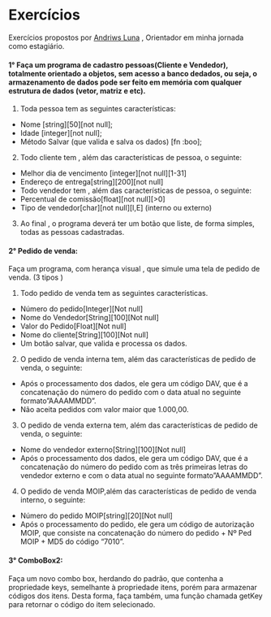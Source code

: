 # Exercícios

Exercícios propostos por <a href="https://github.com/andriwsluna">Andriws Luna</a> , Orientador em minha jornada como estagiário.

#### 1° Faça um programa de cadastro pessoas(Cliente e Vendedor), totalmente orientado a objetos, sem acesso a banco dedados, ou seja, o armazenamento de dados pode ser feito em memória com qualquer estrutura de dados (vetor, matriz e etc). 

1. Toda pessoa tem as seguintes características:

- Nome [string][50][not null];
- Idade [integer][not null];
- Método Salvar (que valida e salva os dados) [fn :boo];

2. Todo cliente tem , além das características de pessoa, o seguinte:

- Melhor dia de vencimento [integer][not null][1-31]
- Endereço de entrega[string][200][not null]
- Todo vendedor tem  , além das características de pessoa, o seguinte:
- Percentual de comissão[float][not null][>0]
- Tipo de vendedor[char][not null][I,E] (interno ou externo)

3. Ao final , o programa deverá ter um botão que liste, de forma simples, todas as pessoas cadastradas.

#### 2° Pedido de venda: 

Faça um programa, com herança visual , que simule uma tela de pedido de venda. (3 tipos )

1. Todo pedido de venda tem as seguintes características.

- Número do pedido[Integer][Not null]
- Nome do Vendedor[String][100][Not null]
- Valor do Pedido[Float][Not null]
- Nome do cliente[String][100][Not null]
- Um botão salvar, que valida e processa os dados.

2. O pedido de venda interna tem, além das características de pedido de venda, o seguinte:

- Após o processamento dos dados, ele gera um código DAV, que é a concatenação do número do pedido com o data atual no seguinte formato”AAAAMMDD”.
- Não aceita pedidos com valor maior que 1.000,00.

3. O pedido de venda externa tem, além das características de pedido de venda, o seguinte:

- Nome do vendedor externo[String][100][Not null] 
- Após o processamento dos dados, ele gera um código DAV, que é a concatenação do número do pedido com as três primeiras letras do vendedor externo e com o data atual no seguinte formato”AAAAMMDD”.

4. O pedido de venda MOIP,além das características de pedido de venda interno, o seguinte:

- Número do pedido MOIP[string][20][Not null]
- Após o processamento do pedido, ele gera um código de autorização MOIP, que consiste na concatenação do número do pedido + Nº Ped MOIP + MD5 do código “7010”.



#### 3° ComboBox2: 
Faça um novo combo box, herdando do padrão, que contenha a propriedade keys, semelhante à propriedade itens, porém para armazenar códigos dos itens. Desta forma, faça também, uma função chamada getKey para retornar o código do item selecionado.


